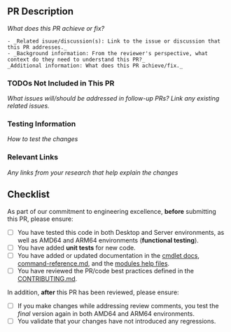 
## PR Description

_What does this PR achieve or fix?_

    - _Related isuue/discussion(s): Link to the issue or discussion that this PR addresses._
    - _Background information: From the reviewer's perspective, what context do they need to understand this PR?_
    _Additional information: What does this PR achieve/fix._

### TODOs Not Included in This PR

_What issues will/should be addressed in follow-up PRs? Link any existing related issues._

### Testing Information

_How to test the changes_

### Relevant Links

_Any links from your research that help explain the changes_

## Checklist

As part of our commitment to engineering excellence, **before** submitting this PR, please ensure:

- [ ] You have tested this code in both Desktop and Server environments, as well as AMD64 and ARM64 environments (**functional testing**).
- [ ] You have added **unit tests** for new code.
- [ ] You have added or updated documentation in the [cmdlet docs](../docs/About/), [command-reference.md](../docs/command-reference.md), and the [modules help files](../containers-toolkit/en-US/containers-toolkit-help.xml).
- [ ] You have reviewed the PR/code best practices defined in the [CONTRIBUTING.md](../CONTRIBUTING.md).

In addition, **after** this PR has been reviewed, please ensure:

- [ ] If you make changes while addressing review comments, you test the _final_ version again in both AMD64 and ARM64 environments.
- [ ] You validate that your changes have not introduced any regressions.
